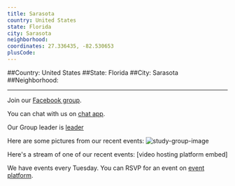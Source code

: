 ```yaml
---
title: Sarasota
country: United States
state: Florida
city: Sarasota
neighborhood: 
coordinates: 27.336435, -82.530653
plusCode:
---
```


##Country: United States
##State: Florida
##City: Sarasota
##Neighborhood: 
*****
Join our [Facebook group](https://www.facebook.com/groups/free.code.camp.sarasota.florida).

You can chat with us on [chat app]().

Our Group leader is [leader]()

Here are some pictures from our recent events:
![study-group-image]()

Here's a stream of one of our recent events:
[video hosting platform embed]

We have events every Tuesday. You can RSVP for an event on [event platform]().
